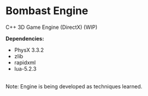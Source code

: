Bombast Engine
=============

C++ 3D Game Engine (DirectX) (WIP)

<b>Dependencies:</b>
* PhysX 3.3.2
* zlib
* rapidxml
* lua-5.2.3

<br/>
Note: Engine is being developed as techniques learned.
